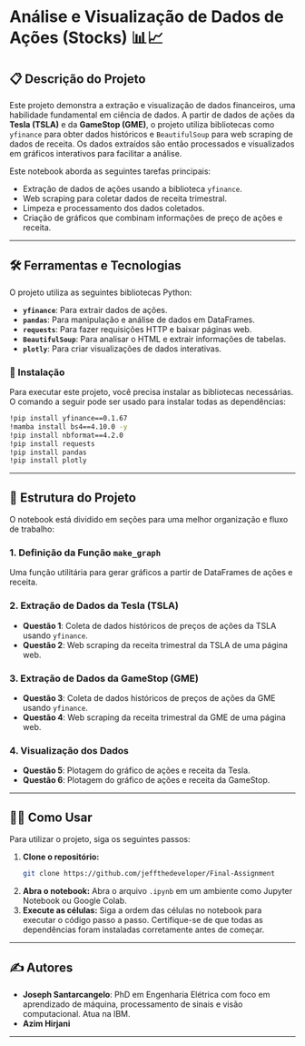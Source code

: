 # Análise e Visualização de Dados de Ações (Stocks) 📊📈

## 📋 Descrição do Projeto

Este projeto demonstra a extração e visualização de dados financeiros, uma habilidade fundamental em ciência de dados. A partir de dados de ações da **Tesla (TSLA)** e da **GameStop (GME)**, o projeto utiliza bibliotecas como `yfinance` para obter dados históricos e `BeautifulSoup` para web scraping de dados de receita. Os dados extraídos são então processados e visualizados em gráficos interativos para facilitar a análise.

Este notebook aborda as seguintes tarefas principais:

- Extração de dados de ações usando a biblioteca `yfinance`.
- Web scraping para coletar dados de receita trimestral.
- Limpeza e processamento dos dados coletados.
- Criação de gráficos que combinam informações de preço de ações e receita.

---

## 🛠️ Ferramentas e Tecnologias

O projeto utiliza as seguintes bibliotecas Python:

- **`yfinance`**: Para extrair dados de ações.
- **`pandas`**: Para manipulação e análise de dados em DataFrames.
- **`requests`**: Para fazer requisições HTTP e baixar páginas web.
- **`BeautifulSoup`**: Para analisar o HTML e extrair informações de tabelas.
- **`plotly`**: Para criar visualizações de dados interativas.

### 📝 Instalação

Para executar este projeto, você precisa instalar as bibliotecas necessárias. O comando a seguir pode ser usado para instalar todas as dependências:

```bash
!pip install yfinance==0.1.67
!mamba install bs4==4.10.0 -y
!pip install nbformat==4.2.0
!pip install requests
!pip install pandas
!pip install plotly
```

-----

## 🚀 Estrutura do Projeto

O notebook está dividido em seções para uma melhor organização e fluxo de trabalho:

### 1\. **Definição da Função `make_graph`**

Uma função utilitária para gerar gráficos a partir de DataFrames de ações e receita.

### 2\. **Extração de Dados da Tesla (TSLA)**

  - **Questão 1**: Coleta de dados históricos de preços de ações da TSLA usando `yfinance`.
  - **Questão 2**: Web scraping da receita trimestral da TSLA de uma página web.

### 3\. **Extração de Dados da GameStop (GME)**

  - **Questão 3**: Coleta de dados históricos de preços de ações da GME usando `yfinance`.
  - **Questão 4**: Web scraping da receita trimestral da GME de uma página web.

### 4\. **Visualização dos Dados**

  - **Questão 5**: Plotagem do gráfico de ações e receita da Tesla.
  - **Questão 6**: Plotagem do gráfico de ações e receita da GameStop.

-----

## 🧑‍💻 Como Usar

Para utilizar o projeto, siga os seguintes passos:

1.  **Clone o repositório:**
    ```bash
    git clone https://github.com/jeffthedeveloper/Final-Assignment
    ```
2.  **Abra o notebook:**
    Abra o arquivo `.ipynb` em um ambiente como Jupyter Notebook ou Google Colab.
3.  **Execute as células:**
    Siga a ordem das células no notebook para executar o código passo a passo. Certifique-se de que todas as dependências foram instaladas corretamente antes de começar.

-----

## ✍️ Autores

  - **Joseph Santarcangelo**: PhD em Engenharia Elétrica com foco em aprendizado de máquina, processamento de sinais e visão computacional. Atua na IBM.
  - **Azim Hirjani**

-----

